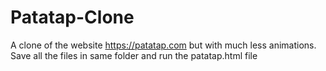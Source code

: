# Patatap-Clone
A clone of the website https://patatap.com but with much less animations.
Save all the files in same folder and run the patatap.html file
